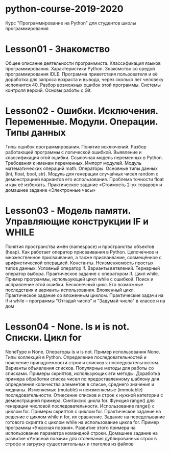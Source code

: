 # python-course-2019-2020
Курс "Программирование на Python" для студентов школы программирования

# Lesson01 - Знакомство
Общее описание деятельности программиста. Классификация языков программирования. Характеристики Python. Знакомство со средой программирования IDLE. Программа приветствия пользователя и её доработка для запроса возраста и вывода, через сколько лет человеку исполнится 40. Разбор возможных ошибок этой программы.
Системы контроля версий. Основы работы с Git.

# Lesson02 - Ошибки. Исключения. Переменные. Модули. Операции. Типы данных
Типы ошибок программирования. Понятие исключений. Разбор работающей программы с логической ошибкой. Выявление и классификация этой ошибки.
Ссылочная модель переменных в Python. Требования к именам переменных. Импорт модулей. Модуль математических операций math. Операторы. Основные типы данных (int, float, bool, str). Модуль для генерации случайных чисел random с демонстрацией вариантов его использования. Проблема точности float и как её избежать. Практическое задание «Стоимость 2-ух товаров» и домашнее задание «Электронные часы»

# Lesson03 - Модель памяти. Управляющие конструкции IF и WHILE
Понятия пространства имён (namespace) и пространства объектов (heap). Как работает оператор присваивания в Python. Цепочечное и множественное присваивания, а также присваивание, совмещённое с арифметической операцией. Константы. Неизменяемость простых типов данных. Условный оператор if. Варианты ветвлений. Тернарный оператор выбора. Практическое задание c оператором if. Цикл while. Пример программы, использующей цикл while с ошибкой. Поиск и исправление этой ошибки. Бесконечный цикл. Его возможные последствия и варианты использования. Вложенный цикл. Практическое задание со вложенным циклом. Практические задачи на if и while – программы "Отгадай число" и "Задумай число" в классе и на дом

# Lesson04 - None. Is и is not. Списки. Цикл for
NoneType и None. Операторы is и is not. Пример использования None. Типы коллекций в Python. Определение последовательностей и пояснение принадлежности строк и списков к последовательностям. Варианты объявления списков. Популярные методы для работы со списками. Примеры скриптов, использующих эти методы. Доработка примера обработки списка чисел по предоставленному шаблону для определения количества элементов в списке, среднего значения и медианы. Изменяемые (mutable) и неизменяемые (immutable) последовательности. Отнесение списков и строк к нужной категории с демонстрацией примера. Синтаксис цикла for. Функция range() для генерации числовой последовательности. Использование range() c циклом for. Примеры скриптов с циклом for. Практическое задание на решение с циклом while и for, их сравнение. Задание на переделывание готового скрипта с циклом while на использование цикла for. Пример программы «Ужасная поэзия». Развитие этого примера на использование параметра командной строки. Домашнее задание на развитие «Ужасной поэзии» для отсеивания дублированных строк в строфе и загрузку существительных и глаголов из файлов

